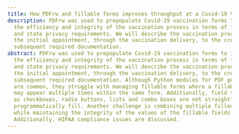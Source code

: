 ```yaml
---
title: How PDFrw and fillable forms improves throughput at a Covid-19 Vaccine Clinic
description: PDFrw was used to prepopulate Covid-19 vaccination forms to improve
  the efficiency and integrity of the vaccination process in terms of federal
  and state privacy requirements. We will describe the vaccination process from
  the initial appointment, through the vaccination delivery, to the creation of
  subsequent required documentation.
abstract: PDFrw was used to prepopulate Covid-19 vaccination forms to improve
  the efficiency and integrity of the vaccination process in terms of federal
  and state privacy requirements. We will describe the vaccination process from
  the initial appointment, through the vaccination delivery, to the creation of
  subsequent required documentation. Although Python modules for PDF generation
  are common, they struggle with managing fillable forms where a fillable field
  may appear multiple times within the same form. Additionally, field types such
  as checkboxes, radio buttons, lists and combo boxes are not straightforward to
  programmatically fill. Another challenge is combining multiple filled forms
  while maintaining the integrity of the values of the fillable fields.
  Additionally, HIPAA compliance issues are discussed.
---
```


